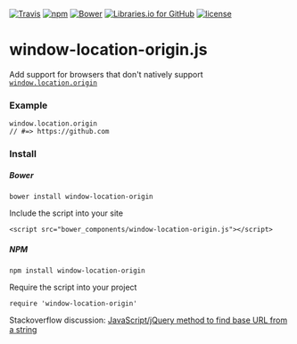[![Travis](https://img.shields.io/travis/kylewelsby/window-location-origin.svg)](https://travis-ci.org/kylewelsby/window-location-origin) [![npm](https://img.shields.io/npm/v/window-location-origin.svg)](https://www.npmjs.com/package/window-location-origin)
[![Bower](https://img.shields.io/bower/v/window-location-origin.svg)](https://github.com/kylewelsby/window-location-origin)
[![Libraries.io for GitHub](https://img.shields.io/librariesio/github/kylewelsby/window-location-origin.svg)](https://libraries.io/github/kylewelsby/window-location-origin) [![license](https://img.shields.io/github/license/kylewelsby/window-location-origin.svg)](https://github.com/kylewelsby/window-location-origin)

window-location-origin.js
=========================

Add support for browsers that don't natively support [`window.location.origin`](https://developer.mozilla.org/en-US/docs/Web/API/window.location)

### Example

    window.location.origin
    // #=> https://github.com

### Install

##### Bower

    bower install window-location-origin


Include the script into your site

    <script src="bower_components/window-location-origin.js"></script>

##### NPM

    npm install window-location-origin

Require the script into your project

    require 'window-location-origin'


Stackoverflow discussion: [JavaScript/jQuery method to find base URL from a string](http://stackoverflow.com/a/6167979/580513)
